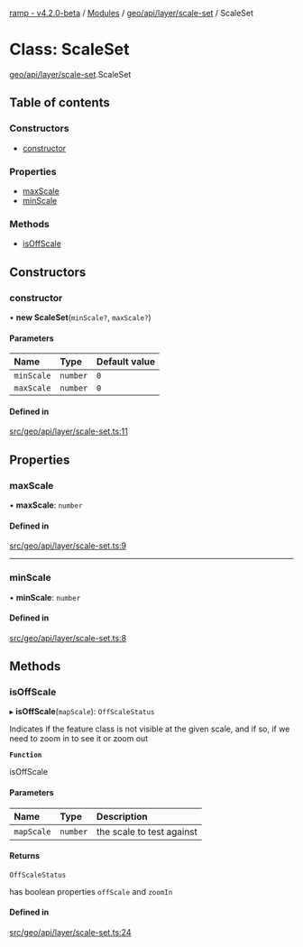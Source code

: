 [ramp - v4.2.0-beta](../README.md) / [Modules](../modules.md) / [geo/api/layer/scale-set](../modules/geo_api_layer_scale_set.md) / ScaleSet

# Class: ScaleSet

[geo/api/layer/scale-set](../modules/geo_api_layer_scale_set.md).ScaleSet

## Table of contents

### Constructors

- [constructor](geo_api_layer_scale_set.ScaleSet.md#constructor)

### Properties

- [maxScale](geo_api_layer_scale_set.ScaleSet.md#maxscale)
- [minScale](geo_api_layer_scale_set.ScaleSet.md#minscale)

### Methods

- [isOffScale](geo_api_layer_scale_set.ScaleSet.md#isoffscale)

## Constructors

### constructor

• **new ScaleSet**(`minScale?`, `maxScale?`)

#### Parameters

| Name | Type | Default value |
| :------ | :------ | :------ |
| `minScale` | `number` | `0` |
| `maxScale` | `number` | `0` |

#### Defined in

[src/geo/api/layer/scale-set.ts:11](https://github.com/sharvenp/ramp4-docs/blob/c6cdb39/src/geo/api/layer/scale-set.ts#L11)

## Properties

### maxScale

• **maxScale**: `number`

#### Defined in

[src/geo/api/layer/scale-set.ts:9](https://github.com/sharvenp/ramp4-docs/blob/c6cdb39/src/geo/api/layer/scale-set.ts#L9)

___

### minScale

• **minScale**: `number`

#### Defined in

[src/geo/api/layer/scale-set.ts:8](https://github.com/sharvenp/ramp4-docs/blob/c6cdb39/src/geo/api/layer/scale-set.ts#L8)

## Methods

### isOffScale

▸ **isOffScale**(`mapScale`): `OffScaleStatus`

Indicates if the feature class is not visible at the given scale,
and if so, if we need to zoom in to see it or zoom out

**`Function`**

isOffScale

#### Parameters

| Name | Type | Description |
| :------ | :------ | :------ |
| `mapScale` | `number` | the scale to test against |

#### Returns

`OffScaleStatus`

has boolean properties `offScale` and `zoomIn`

#### Defined in

[src/geo/api/layer/scale-set.ts:24](https://github.com/sharvenp/ramp4-docs/blob/c6cdb39/src/geo/api/layer/scale-set.ts#L24)

